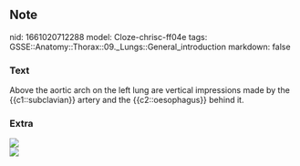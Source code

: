 ## Note
nid: 1661020712288
model: Cloze-chrisc-ff04e
tags: GSSE::Anatomy::Thorax::09._Lungs::General_introduction
markdown: false

### Text
<div class="toggle">
  Above the aortic arch on the left lung are vertical impressions
  made by the {{c1::subclavian}} artery and the {{c2::oesophagus}}
  behind it.
</div>

### Extra
<div><img src="thorax029.png"></div>
<div><img src="thorax028.png"></div>
